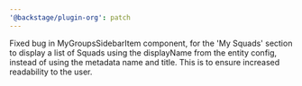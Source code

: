 ```yaml
---
'@backstage/plugin-org': patch
---
```


Fixed bug in MyGroupsSidebarItem component, for the 'My Squads' section to display a list of Squads using the displayName from the entity config, instead of using the metadata name and title. This is to ensure increased readability to the user.
